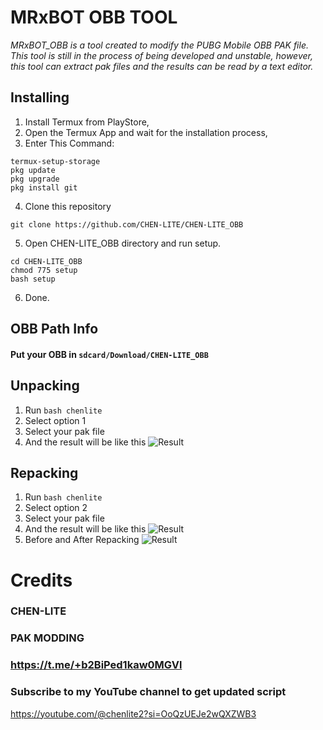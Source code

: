 # MRxBOT OBB TOOL
_MRxBOT_OBB is a tool created to modify the PUBG Mobile OBB PAK file. This tool is still in the process of being developed and unstable, however, this tool can extract pak files and the results can be read by a text editor._

## Installing
1. Install Termux from PlayStore,
2. Open the Termux App and wait for the installation process,
3. Enter This Command:
```
termux-setup-storage
pkg update
pkg upgrade
pkg install git
```
4. Clone this repository
```
git clone https://github.com/CHEN-LITE/CHEN-LITE_OBB
```
5. Open CHEN-LITE_OBB directory and run setup.
```
cd CHEN-LITE_OBB
chmod 775 setup
bash setup
```
6. Done.

## OBB Path Info
#### Put your OBB in `sdcard/Download/CHEN-LITE_OBB`

## Unpacking
1. Run ```bash chenlite```
2. Select option 1
3. Select your pak file
4. And the result will be like this
![Result](/screenshot/complete_extraction.jpg)

## Repacking
1. Run ```bash chenlite```
2. Select option 2
3. Select your pak file
4. And the result will be like this
![Result](/screenshot/complete_repacking.jpg)
5. Before and After Repacking
![Result](/screenshot/beforeafter_repacking.jpg)

# Credits
### CHEN-LITE
### PAK MODDING 
### https://t.me/+b2BiPed1kaw0MGVl

### Subscribe to my YouTube channel to get updated script 
https://youtube.com/@chenlite2?si=OoQzUEJe2wQXZWB3